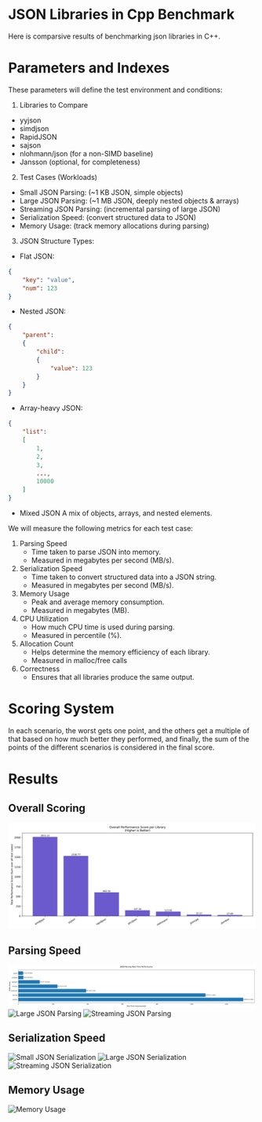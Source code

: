 # JSON Libraries in Cpp Benchmark

Here is comparsive results of benchmarking json libraries in C++.

# Parameters and Indexes

These parameters will define the test environment and conditions:

1. Libraries to Compare
* yyjson
* simdjson
* RapidJSON
* sajson
* nlohmann/json (for a non-SIMD baseline)
* Jansson (optional, for completeness)

2. Test Cases (Workloads)
* Small JSON Parsing: (~1 KB JSON, simple objects)
* Large JSON Parsing: (~1 MB JSON, deeply nested objects & arrays)
* Streaming JSON Parsing: (incremental parsing of large JSON)
* Serialization Speed: (convert structured data to JSON)
* Memory Usage: (track memory allocations during parsing)

3. JSON Structure Types:

* Flat JSON:
```json
{
    "key": "value",
    "num": 123
}
```

* Nested JSON:
```json
{
    "parent":
    {
        "child":
        {
            "value": 123
        }
    }
}
```

* Array-heavy JSON:
``` json
{
    "list":
    [
        1, 
        2, 
        3, 
        ..., 
        10000
    ]
}
```

* Mixed JSON
   A mix of objects, arrays, and nested elements.

We will measure the following metrics for each test case:

1. Parsing Speed 
   * Time taken to parse JSON into memory.
   * Measured in megabytes per second (MB/s).
2. Serialization Speed
   * Time taken to convert structured data into a JSON string.
   * Measured in megabytes per second (MB/s).
3. Memory Usage
   * Peak and average memory consumption.
   * Measured in megabytes (MB).
4. CPU Utilization
   * How much CPU time is used during parsing.
   * Measured in percentile (%).
5. Allocation Count
   * Helps determine the memory efficiency of each library.
   * Measured in malloc/free calls
6. Correctness
   * Ensures that all libraries produce the same output.


# Scoring System

In each scenario, the worst gets one point, and the others get a multiple of that based on how much better they performed, and finally, the sum of the points of the different scenarios is considered in the final score.

# Results

## Overall Scoring

![JSON Parsing Score](./charts/overall_library_scores.jpg)

## Parsing Speed

![Small JSON Parsing](./images/SmallJSONParsing.jpg)
![Large JSON Parsing](./images/LargeJSONParsing.jpg)
![Streaming JSON Parsing](./images/StreamingJSONParsing.jpg)

## Serialization Speed

![Small JSON Serialization](./images/SmallJSONSerialization.jpg)
![Large JSON Serialization](./images/LargeJSONSerialization.jpg)
![Streaming JSON Serialization](./images/StreamingJSONSerialization.jpg)

## Memory Usage

![Memory Usage](./images/MemoryUsage.jpg)